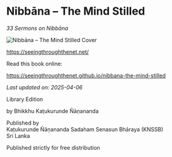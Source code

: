 # Nibbāna – The Mind Stilled

*33 Sermons on Nibbāna*

<div class="titlepage-cover">

![Nibbāna – The Mind Stilled Cover](desktop-cover.jpg)

</div>

<https://seeingthroughthenet.net/>

Read this book online:

<https://seeingthroughthenet.github.io/nibbana-the-mind-stilled>

<div>
<p><em>Last updated on: 2025-04-06</em></p>
</div>

Library Edition

by Bhikkhu Kaṭukurunde Ñāṇananda

Published by \
Kaṭukurunde Ñāṇananda Sadaham Senasun Bhāraya (KNSSB) \
Sri Lanka

Published strictly for free distribution

